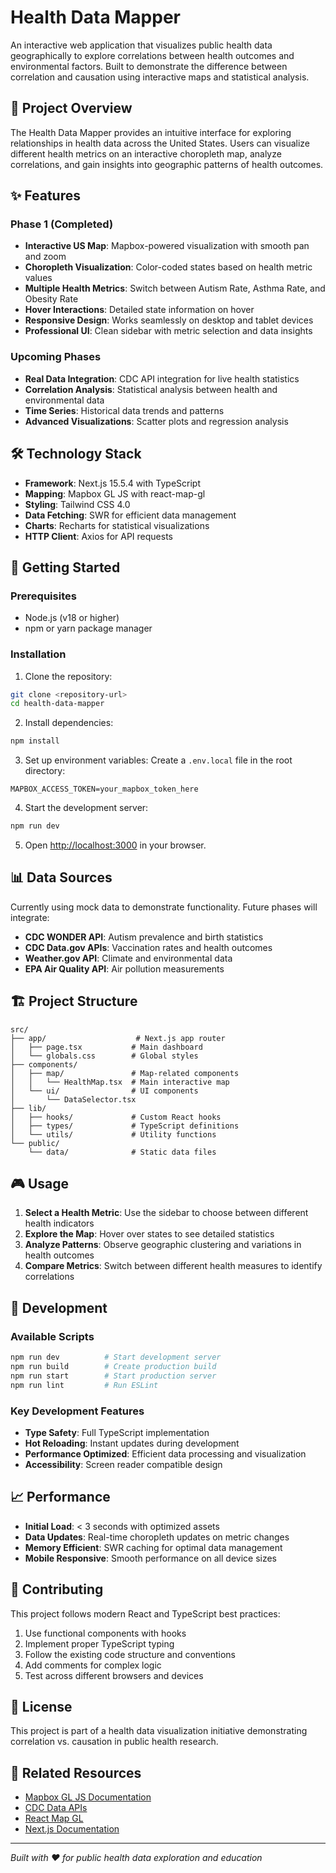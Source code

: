 # Health Data Mapper

An interactive web application that visualizes public health data geographically to explore correlations between health outcomes and environmental factors. Built to demonstrate the difference between correlation and causation using interactive maps and statistical analysis.

## 🎯 Project Overview

The Health Data Mapper provides an intuitive interface for exploring relationships in health data across the United States. Users can visualize different health metrics on an interactive choropleth map, analyze correlations, and gain insights into geographic patterns of health outcomes.

## ✨ Features

### Phase 1 (Completed)

- **Interactive US Map**: Mapbox-powered visualization with smooth pan and zoom
- **Choropleth Visualization**: Color-coded states based on health metric values
- **Multiple Health Metrics**: Switch between Autism Rate, Asthma Rate, and Obesity Rate
- **Hover Interactions**: Detailed state information on hover
- **Responsive Design**: Works seamlessly on desktop and tablet devices
- **Professional UI**: Clean sidebar with metric selection and data insights

### Upcoming Phases

- **Real Data Integration**: CDC API integration for live health statistics
- **Correlation Analysis**: Statistical analysis between health and environmental data
- **Time Series**: Historical data trends and patterns
- **Advanced Visualizations**: Scatter plots and regression analysis

## 🛠️ Technology Stack

- **Framework**: Next.js 15.5.4 with TypeScript
- **Mapping**: Mapbox GL JS with react-map-gl
- **Styling**: Tailwind CSS 4.0
- **Data Fetching**: SWR for efficient data management
- **Charts**: Recharts for statistical visualizations
- **HTTP Client**: Axios for API requests

## 🚀 Getting Started

### Prerequisites

- Node.js (v18 or higher)
- npm or yarn package manager

### Installation

1. Clone the repository:

```bash
git clone <repository-url>
cd health-data-mapper
```

2. Install dependencies:

```bash
npm install
```

3. Set up environment variables:
   Create a `.env.local` file in the root directory:

```env
MAPBOX_ACCESS_TOKEN=your_mapbox_token_here
```

4. Start the development server:

```bash
npm run dev
```

5. Open [http://localhost:3000](http://localhost:3000) in your browser.

## 📊 Data Sources

Currently using mock data to demonstrate functionality. Future phases will integrate:

- **CDC WONDER API**: Autism prevalence and birth statistics
- **CDC Data.gov APIs**: Vaccination rates and health outcomes
- **Weather.gov API**: Climate and environmental data
- **EPA Air Quality API**: Air pollution measurements

## 🏗️ Project Structure

```
src/
├── app/                    # Next.js app router
│   ├── page.tsx           # Main dashboard
│   └── globals.css        # Global styles
├── components/
│   ├── map/               # Map-related components
│   │   └── HealthMap.tsx  # Main interactive map
│   └── ui/                # UI components
│       └── DataSelector.tsx
├── lib/
│   ├── hooks/             # Custom React hooks
│   ├── types/             # TypeScript definitions
│   └── utils/             # Utility functions
└── public/
    └── data/              # Static data files
```

## 🎮 Usage

1. **Select a Health Metric**: Use the sidebar to choose between different health indicators
2. **Explore the Map**: Hover over states to see detailed statistics
3. **Analyze Patterns**: Observe geographic clustering and variations in health outcomes
4. **Compare Metrics**: Switch between different health measures to identify correlations

## 🧪 Development

### Available Scripts

```bash
npm run dev          # Start development server
npm run build        # Create production build
npm run start        # Start production server
npm run lint         # Run ESLint
```

### Key Development Features

- **Type Safety**: Full TypeScript implementation
- **Hot Reloading**: Instant updates during development
- **Performance Optimized**: Efficient data processing and visualization
- **Accessibility**: Screen reader compatible design

## 📈 Performance

- **Initial Load**: < 3 seconds with optimized assets
- **Data Updates**: Real-time choropleth updates on metric changes
- **Memory Efficient**: SWR caching for optimal data management
- **Mobile Responsive**: Smooth performance on all device sizes

## 🤝 Contributing

This project follows modern React and TypeScript best practices:

1. Use functional components with hooks
2. Implement proper TypeScript typing
3. Follow the existing code structure and conventions
4. Add comments for complex logic
5. Test across different browsers and devices

## 📝 License

This project is part of a health data visualization initiative demonstrating correlation vs. causation in public health research.

## 🔗 Related Resources

- [Mapbox GL JS Documentation](https://docs.mapbox.com/mapbox-gl-js/)
- [CDC Data APIs](https://data.cdc.gov/)
- [React Map GL](https://visgl.github.io/react-map-gl/)
- [Next.js Documentation](https://nextjs.org/docs)

---

_Built with ❤️ for public health data exploration and education_
